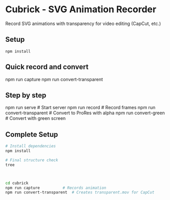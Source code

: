 # Cubrick - SVG Animation Recorder

Record SVG animations with transparency for video editing (CapCut, etc.)

## Setup
`npm install` 



## Quick record and convert
npm run capture
npm run convert-transparent

## Step by step
npm run serve        # Start server
npm run record       # Record frames
npm run convert-transparent  # Convert to ProRes with alpha
npm run convert-green       # Convert with green screen




## Complete Setup
```bash
# Install dependencies
npm install

# Final structure check
tree



cd cubrick
npm run capture          # Records animation
npm run convert-transparent  # Creates transparent.mov for CapCut
```